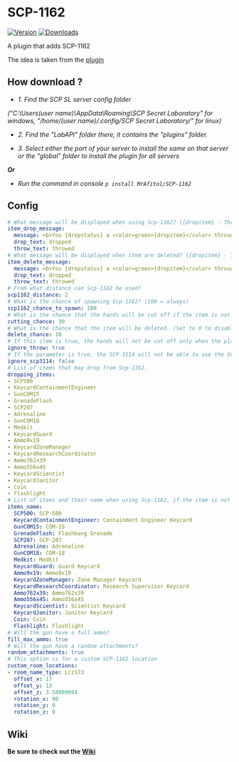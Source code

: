 # SCP-1162
[![Version](https://img.shields.io/github/v/release/MrAfitol/SCP-1162?sort=semver&style=flat-square&color=blue&label=Version)](https://github.com/MrAfitol/SCP-1162/releases)
[![Downloads](https://img.shields.io/github/downloads/MrAfitol/SCP-1162/total?style=flat-square&color=yellow&label=Downloads)](https://github.com/MrAfitol/SCP-1162/releases)


A plugin that adds SCP-1162

The idea is taken from the [plugin](https://github.com/SynapseSL/Scp1162)
## How download ?
   - *1. Find the SCP SL server config folder*
   
   *("C:\Users\(user name)\AppData\Roaming\SCP Secret Laboratory\" for windows, "/home/(user name)/.config/SCP Secret Laboratory/" for linux)*
  
   - *2. Find the "LabAPI" folder there, it contains the "plugins" folder.*
  
   - *3. Select either the port of your server to install the same on that server or the "global" folder to install the plugin for all servers*
  
  ***Or***
  
   - *Run the command in console `p install MrAfitol/SCP-1162`*
## Config
```yml
# What message will be displayed when using Scp-1162? ({dropitem} - Thrown or dropped item. {giveitem} - Changed item. {dropstatus} - Replaces the text written in the points below in dependence on the drop status.)
item_drop_message:
  message: <b>You {dropstatus} a <color=green>{dropitem}</color> through <color=yellow>Scp-1162</color>, and received a <color=red>{giveitem}</color></b>
  drop_text: dropped
  throw_text: throwed
# What message will be displayed when item are deleted? ({dropitem} - Thrown or dropped item. {dropstatus} - Replaces the text written in the points below in dependence on the drop status.)
item_delete_message:
  message: <b>You {dropstatus} a <color=green>{dropitem}</color> through <color=yellow>Scp-1162</color>, and got <color=red>nothing</color></b>
  drop_text: dropped
  throw_text: throwed
# From what distance can Scp-1162 be used?
scp1162_distance: 2
# What is the chance of spawning Scp-1162? (100 = always)
scp1162_chance_to_spawn: 100
# What is the chance that the hands will be cut off if the item is not in the hands. (Set to 0 to disable)
cutting_chance: 30
# What is the chance that the item will be deleted. (Set to 0 to disable)
delete_chance: 10
# If this item is true, the hands will not be cut off only when the player threw item.
ignore_throw: true
# If the parameter is true, the SCP-3114 will not be able to use the SCP-1162.
ignore_scp3114: false
# List of items that may drop from Scp-1162.
dropping_items:
- SCP500
- KeycardContainmentEngineer
- GunCOM15
- GrenadeFlash
- SCP207
- Adrenaline
- GunCOM18
- Medkit
- KeycardGuard
- Ammo9x19
- KeycardZoneManager
- KeycardResearchCoordinator
- Ammo762x39
- Ammo556x45
- KeycardScientist
- KeycardJanitor
- Coin
- Flashlight
# List of items and their name when using Scp-1162, if the item is not in the list the name will be the default.
items_name:
  SCP500: SCP-500
  KeycardContainmentEngineer: Containment Engineer Keycard
  GunCOM15: COM-15
  GrenadeFlash: Flashbang Grenade
  SCP207: SCP-207
  Adrenaline: Adrenaline
  GunCOM18: COM-18
  Medkit: Medkit
  KeycardGuard: Guard Keycard
  Ammo9x19: Ammo9x19
  KeycardZoneManager: Zone Manager Keycard
  KeycardResearchCoordinator: Research Supervisor Keycard
  Ammo762x39: Ammo762x39
  Ammo556x45: Ammo556x45
  KeycardScientist: Scientist Keycard
  KeycardJanitor: Janitor Keycard
  Coin: Coin
  Flashlight: Flashlight
# Will the gun have a full ammo?
fill_max_ammo: true
# Will the gun have a random attachments?
random_attachments: true
# This option is for a custom SCP-1162 location
custom_room_locations:
- room_name_type: Lcz173
  offset_x: 17
  offset_y: 13
  offset_z: 3.58999991
  rotation_x: 90
  rotation_y: 0
  rotation_z: 0
```
## Wiki
**Be sure to check out the [Wiki](https://github.com/MrAfitol/SCP-1162/wiki)**
